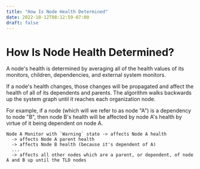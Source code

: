 ```yaml
---
title: "How Is Node Health Determined"
date: 2022-10-12T08:12:59-07:00
draft: false
---
```


# How Is Node Health Determined?

A node's health is determined by averaging all of the health values of its monitors, children, dependencies, and external system monitors.

If a node's health changes, those changes will be propagated and affect the health of all of its dependents and parents. The algorithm walks backwards up the system graph until it reaches each organization node.

For example, if a node (which will we refer to as node "A") is a dependency to node "B", then node B's health will be affected by node A's health by virtue of it being dependent on node A.

```
Node A Monitor with `Warning` state -> affects Node A health
  -> affects Node A parent health
  -> affects Node B health (because it's dependent of A)
  ...
  -> affects all other nodes which are a parent, or dependent, of node A and B up until the TLD nodes
```
